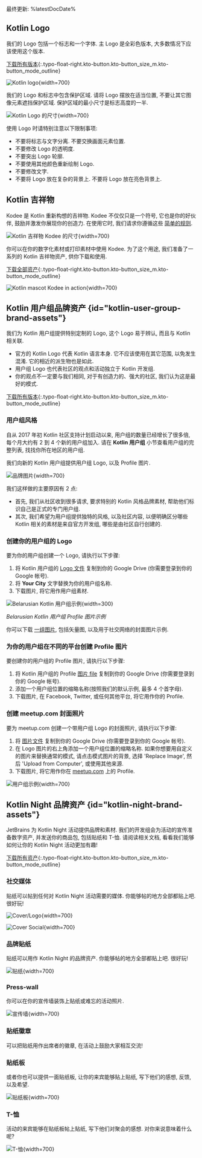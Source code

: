 [//]: # (title: Kotlin 品牌资产)

最终更新: %latestDocDate%

## Kotlin Logo

我们的 Logo 包括一个标志和一个字体. 主 Logo 是全彩色版本, 大多数情况下应该使用这个版本.

[下载所有版本](https://resources.jetbrains.com/storage/products/kotlin/docs/kotlin_logos.zip){:.typo-float-right.kto-button.kto-button_size_m.kto-button_mode_outline}

![Kotlin logo](kotlin-logo.png){width=700}

我们的 Logo 和标志中包含保护区域. 请将 Logo 摆放在适当位置, 不要让其它图像元素遮挡保护区域.
保护区域的最小尺寸是标志高度的一半.

![Kotlin Logo 的尺寸](kotlin-logo-guidelines.png){width=700}

使用 Logo 时请特别注意以下限制事项:

* 不要将标志与文字分离. 不要交换画面元素位置.
* 不要修改 Logo 的透明度.
* 不要突出 Logo 轮廓.
* 不要使用其他颜色重新绘制 Logo.
* 不要修改文字.
* 不要将 Logo 放在复杂的背景上. 不要将 Logo 放在亮色背景上.

## Kotlin 吉祥物

Kodee 是 Kotlin 重新构想的吉祥物. Kodee 不仅仅只是一个符号, 它也是你的好伙伴, 鼓励并激发你展现你的创造力.
在使用它时, 我们请求你遵循这些 [简单的规则](https://resources.jetbrains.com/storage/products/kotlin/docs/Kotlin_Mascot_Guidelines.pdf).

![Kotlin 吉祥物 Kodee 的尺寸](mascot-body-proportions.png){width=700}

你可以在你的数字化素材或打印素材中使用 Kodee. 为了这个用途, 我们准备了一系列的 Kotlin 吉祥物资产, 供你下载和使用.

[下载全部资产](https://resources.jetbrains.com/storage/products/kotlin/docs/kotlin_mascot_2.zip){:.typo-float-right.kto-button.kto-button_size_m.kto-button_mode_outline}

![Kotlin mascot Kodee in action](mascot-in-action.png){width=700}

## Kotlin 用户组品牌资产 {id="kotlin-user-group-brand-assets"}

我们为 Kotlin 用户组提供特别定制的 Logo, 这个 Logo 易于辨认, 而且与 Kotlin 相关联.

* 官方的 Kotlin Logo 代表 Kotlin 语言本身. 它不应该使用在其它范围, 以免发生混淆. 它的相近的派生物也是如此.
* 用户组 Logo 也代表社区的观点和活动独立于 Kotlin 开发组.
* 你的观点不一定要与我们相同, 对于有创造力的、强大的社区, 我们认为这是最好的模式.

[下载所有版本](https://drive.google.com/drive/folders/0B3Zi34svOj1RZ2sxZExhblRJc1k){:.typo-float-right.kto-button.kto-button_size_m.kto-button_mode_outline}

### 用户组风格

自从 2017 年初 Kotlin 社区支持计划启动以来, 用户组的数量已经增长了很多倍, 每个月大约有 2 到 4 个新的用户组加入.
请在 **Kotlin 用户组** 小节查看用户组的完整列表, 找找你所在地区的用户组.

我们向新的 Kotlin 用户组提供用户组 Logo, 以及 Profile 图片.

![品牌图片](kotlin-user-group-logo.png){width=700}

我们这样做的主要原因有 2 点:

* 首先, 我们从社区收到很多请求, 要求特别的 Kotlin 风格品牌素材, 帮助他们标识自己是正式的专门用户组.
* 其次, 我们希望为用户组提供独特的风格, 以及社区内容, 以便明确区分哪些 Kotlin 相关的素材是来自官方开发组, 哪些是由社区自行创建的.

### 创建你的用户组的 Logo

要为你的用户组创建一个 Logo, 请执行以下步骤:
1. 将 Kotlin 用户组的 [Logo 文件](https://docs.google.com/drawings/d/1IcJp8Z2jAwEliXrHB-l9RNK_2LrqGTkNuPPtjrW1iIU/edit)
   复制到你的 Google Drive (你需要登录到你的 Google 帐号).
2. 将 **Your City** 文字替换为你的用户组名称.
3. 下载图片, 将它用作用户组素材.

![Belarusian Kotlin 用户组示例](kotlin-user-group-avatar.png){width=300}

*Belarusian Kotlin 用户组 Profile 图片示例*

你可以下载 [一组图片](https://drive.google.com/drive/folders/0B3Zi34svOj1RZ2sxZExhblRJc1k),
包括矢量图, 以及用于社交网络的封面图片示例.

### 为你的用户组在不同的平台创建 Profile 图片

要创建你的用户组的 Profile 图片, 请执行以下步骤:
1. 将 Kotlin 用户组的 Profile [图片 file](https://docs.google.com/drawings/d/1buhwccmllb7wFS0OIAub0WC4DIuSHRiDpjEQhB4tkPs/edit)
   复制到你的 Google Drive (你需要登录到你的 Google 帐号).
2. 添加一个用户组位置的缩略名称(按照我们的默认示例, 最多 4 个首字母).
3. 下载图片, 在 Facebook, Twitter, 或任何其他平台, 将它用作你的 Profile.

### 创建 meetup.com 封面照片

要为 meetup.com 创建一个带用户组 Logo 的封面照片, 请执行以下步骤:
1. 将 [图片文件](https://drive.google.com/file/d/1g_0Plf_do6vrXvy1R-Hx430vfV2CPVKN/view)
   复制到你的 Google Drive (你需要登录到你的 Google 帐号).
2. 在 Logo 图片的右上角添加一个用户组位置的缩略名称. 如果你想要用自定义的图片来替换通常的模式,
   请点击模式图片的背景, 选择 'Replace Image', 然后 'Upload from Computer', 或使用其他来源.
3. 下载图片, 将它用作你在 [meetup.com](https://meetup.com) 上的 Profile.

![用户组示例](kotlin-user-group.png){width=700}

## Kotlin Night 品牌资产 {id="kotlin-night-brand-assets"}

JetBrains 为 Kotlin Night 活动提供品牌和素材. 我们的开发组会为活动的宣传准备数字资产, 并发送你的商品包, 包括贴纸和 T-恤.
请阅读相关文档, 看看我们能够如何让你的 Kotlin Night 活动更加有趣!

[下载所有资产](https://drive.google.com/drive/folders/1wTJ-PiO6VvbY6XdACGLsWZ_N8KHI0Nvr){:.typo-float-right.kto-button.kto-button_size_m.kto-button_mode_outline}

### 社交媒体

贴纸可以帖到任何对 Kotlin Night 活动需要的媒体. 你能够帖的地方全部都贴上吧. 很好玩!

![Cover/Logo](kotlin-night-cover.svg){width=700}

![Cover Social](kotlin-night-fb.svg){width=700}

### 品牌贴纸

贴纸可以用作 Kotlin Night 的品牌资产. 你能够帖的地方全部都贴上吧. 很好玩!

![贴纸](kotlin-night-stickers.svg){width=700}

<!-- ![Stickers usage](kotlin-night-stickers-usage.svg){width=700} -->

### Press-wall

你可以在你的宣传墙装饰上贴纸或难忘的活动照片.

![宣传墙](kotlin-night-press-wall.svg){width=700}

### 贴纸徽章

可以把贴纸用作出席者的徽章, 在活动上鼓励大家相互交流!

### 贴纸板

或者你也可以提供一面贴纸板, 让你的来宾能够贴上贴纸, 写下他们的感想, 反馈, 以及希望.

![贴纸板](kotlin-night-board.svg){width=700}

### T-恤

活动的来宾能够在贴纸板帖上贴纸, 写下他们对聚会的感想.
对你来说意味着什么呢?

![T-恤](kotlin-night-t-shirt.svg){width=700}
